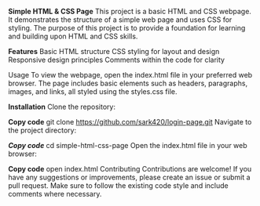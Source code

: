 **Simple HTML & CSS Page**
This project is a basic HTML and CSS webpage. It demonstrates the structure of a simple web page and uses CSS for styling. 
The purpose of this project is to provide a foundation for learning and building upon HTML and CSS skills.

**Features**
Basic HTML structure
CSS styling for layout and design
Responsive design principles
Comments within the code for clarity

Usage
To view the webpage, open the index.html file in your preferred web browser. The page includes basic elements such as headers, paragraphs, images, and links, all styled using the styles.css file.


**Installation**
Clone the repository:

****Copy code****
git clone https://github.com/sark420/login-page.git
Navigate to the project directory:

***Copy code***
cd simple-html-css-page
Open the index.html file in your web browser:

**Copy code**
open index.html
Contributing
Contributions are welcome! If you have any suggestions or improvements, please create an issue or submit a pull request. Make sure to follow the existing code style and include comments where necessary.

